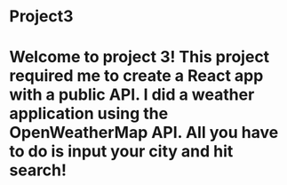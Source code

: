 # Project3

# Welcome to project 3! This project required me to create a React app with a public API. I did a weather application using the OpenWeatherMap API. All you have to do is input your city and hit search!
